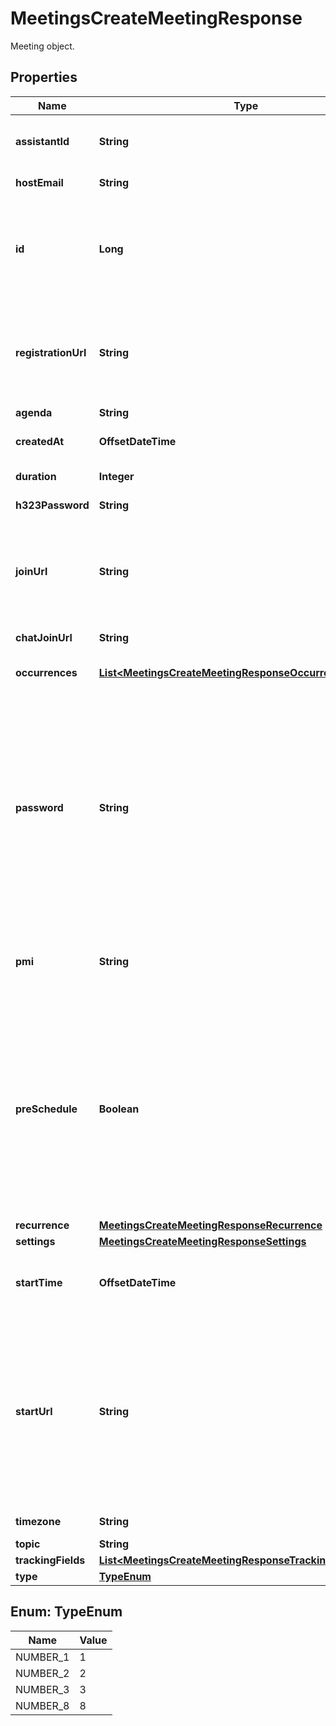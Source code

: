 

# MeetingsCreateMeetingResponse

Meeting object.

## Properties

| Name | Type | Description | Notes |
|------------ | ------------- | ------------- | -------------|
|**assistantId** | **String** | The ID of the user who scheduled this meeting on behalf of the host. |  [optional] |
|**hostEmail** | **String** | The meeting host&#39;s email address. |  [optional] |
|**id** | **Long** | The [meeting ID](https://support.zoom.us/hc/en-us/articles/201362373-What-is-a-Meeting-ID-): Unique identifier of the meeting in **long** format(represented as int64 data type in JSON), also known as the meeting number. |  [optional] |
|**registrationUrl** | **String** | The URL that registrants can use to register for a meeting. This field is only returned for meetings that have enabled registration. |  [optional] |
|**agenda** | **String** | Agenda |  [optional] |
|**createdAt** | **OffsetDateTime** | The date and time when this meeting was created. |  [optional] |
|**duration** | **Integer** | The meeting duration. |  [optional] |
|**h323Password** | **String** | H.323/SIP room system passcode |  [optional] |
|**joinUrl** | **String** | URL for participants to join the meeting. This URL should only be shared with users that you would like to invite for the meeting. |  [optional] |
|**chatJoinUrl** | **String** | The URL to join the chat. |  [optional] |
|**occurrences** | [**List&lt;MeetingsCreateMeetingResponseOccurrencesInner&gt;**](MeetingsCreateMeetingResponseOccurrencesInner.md) | Array of occurrence objects. |  [optional] |
|**password** | **String** | The meeting passcode. This passcode may only contain these characters: &#x60;[a-z A-Z 0-9 @ - _ * !]&#x60;  If **Require a passcode when scheduling new meetings** setting has been enabled and [locked](https://support.zoom.us/hc/en-us/articles/115005269866-Using-Tiered-Settings#locked) for the user, the passcode field will be autogenerated in the response even if it is not provided in the API request.     |  [optional] |
|**pmi** | **String** | [Personal meeting ID (PMI)](https://developers.zoom.us/docs/api/rest/using-zoom-apis/#understanding-personal-meeting-id-pmi). Only used for scheduled meetings and recurring meetings with no fixed time. |  [optional] |
|**preSchedule** | **Boolean** | Whether the prescheduled meeting was created via the [GSuite app](https://support.zoom.us/hc/en-us/articles/360020187492-Zoom-for-GSuite-add-on). This only supports the meeting &#x60;type&#x60; value of &#x60;2&#x60; (scheduled meetings) and &#x60;3&#x60; (recurring meetings with no fixed time).  * &#x60;true&#x60; - A GSuite prescheduled meeting.  * &#x60;false&#x60; - A regular meeting. |  [optional] |
|**recurrence** | [**MeetingsCreateMeetingResponseRecurrence**](MeetingsCreateMeetingResponseRecurrence.md) |  |  [optional] |
|**settings** | [**MeetingsCreateMeetingResponseSettings**](MeetingsCreateMeetingResponseSettings.md) |  |  [optional] |
|**startTime** | **OffsetDateTime** | Meeting start date-time in UTC/GMT, such as &#x60;2020-03-31T12:02:00Z&#x60;. |  [optional] |
|**startUrl** | **String** | URL to start the meeting. This URL should only be used by the host of the meeting and **should not be shared with anyone other than the host** of the meeting, since anyone with this URL will be able to log in to the Zoom Client as the host of the meeting. |  [optional] |
|**timezone** | **String** | Timezone to format &#x60;start_time&#x60;. |  [optional] |
|**topic** | **String** | Meeting topic. |  [optional] |
|**trackingFields** | [**List&lt;MeetingsCreateMeetingResponseTrackingFieldsInner&gt;**](MeetingsCreateMeetingResponseTrackingFieldsInner.md) | Tracking fields. |  [optional] |
|**type** | [**TypeEnum**](#TypeEnum) | Meeting type. |  [optional] |



## Enum: TypeEnum

| Name | Value |
|---- | -----|
| NUMBER_1 | 1 |
| NUMBER_2 | 2 |
| NUMBER_3 | 3 |
| NUMBER_8 | 8 |



